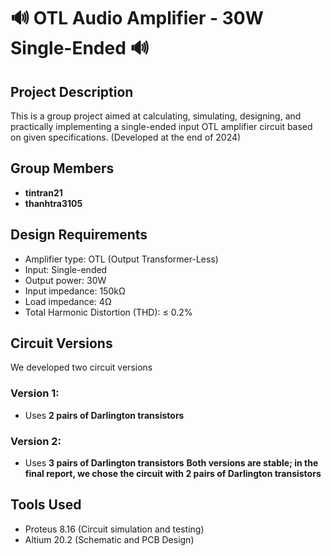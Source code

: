 # 🔊 OTL Audio Amplifier - 30W Single-Ended 🔊

## Project Description
This is a group project aimed at calculating, simulating, designing, and practically implementing a single-ended input OTL amplifier circuit based on given specifications.
(Developed at the end of 2024)
## Group Members
- **tintran21**
- **thanhtra3105**
  
## Design Requirements
- Amplifier type: OTL (Output Transformer-Less)
- Input: Single-ended
- Output power: 30W
- Input impedance: 150kΩ
- Load impedance: 4Ω
- Total Harmonic Distortion (THD): ≤ 0.2%

## Circuit Versions
We developed two circuit versions

### Version 1:
- Uses **2 pairs of Darlington transistors**

### Version 2:
- Uses **3 pairs of Darlington transistors**
**Both versions are stable; in the final report, we chose the circuit with 2 pairs of Darlington transistors**
  
## Tools Used
- Proteus 8.16 (Circuit simulation and testing)
- Altium 20.2 (Schematic and PCB Design)

